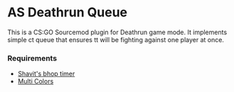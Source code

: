 # AS Deathrun Queue
This is a CS:GO Sourcemod plugin for Deathrun game mode.
It implements simple ct queue that ensures tt will be fighting against one player at once.


### Requirements
* [Shavit's bhop timer](https://forums.alliedmods.net/showthread.php?t=265456)
* [Multi Colors](https://forums.alliedmods.net/showthread.php?t=247770)
